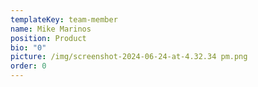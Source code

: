 ```yaml
---
templateKey: team-member
name: Mike Marinos
position: Product
bio: "0"
picture: /img/screenshot-2024-06-24-at-4.32.34 pm.png
order: 0
---
```

